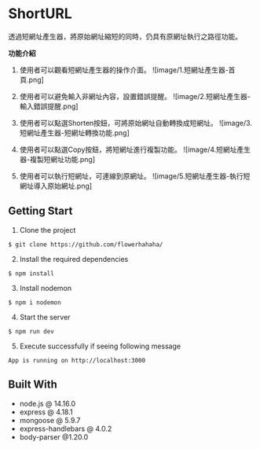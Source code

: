 # ShortURL

透過短網址產生器，將原始網址縮短的同時，仍具有原網址執行之路徑功能。

**功能介紹**

1. 使用者可以觀看短網址產生器的操作介面。
![image/1.短網址產生器-首頁.png]

2. 使用者可以避免輸入非網址內容，設置錯誤提醒。
![image/2.短網址產生器-輸入錯誤提醒.png]

3. 使用者可以點選Shorten按鈕，可將原始網址自動轉換成短網址。
![image/3.短網址產生器-短網址轉換功能.png]

4. 使用者可以點選Copy按鈕，將短網址進行複製功能。
![image/4.短網址產生器-複製短網址功能.png]

5. 使用者可以執行短網址，可連線到原網址。
![image/5.短網址產生器-執行短網址導入原始網址.png]

## Getting Start

1. Clone the project

```
$ git clone https://github.com/flowerhahaha/
```

2. Install the required dependencies

```
$ npm install
```

3. Install nodemon

```
$ npm i nodemon
```

4. Start the server

```
$ npm run dev
```

5. Execute successfully if seeing following message

```
App is running on http://localhost:3000
```

## Built With

- node.js @ 14.16.0
- express @ 4.18.1
- mongoose @ 5.9.7
- express-handlebars @ 4.0.2
- body-parser @1.20.0 
